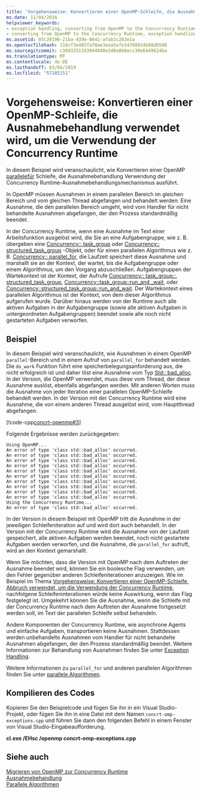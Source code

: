 ```yaml
---
title: 'Vorgehensweise: Konvertieren einer OpenMP-Schleife, die Ausnahmebehandlung verwendet wird, um die Verwendung der Concurrency Runtime'
ms.date: 11/04/2016
helpviewer_keywords:
- exception handling, converting from OpenMP to the Concurrency Runtime
- converting from OpenMP to the Concurrency Runtime, exception handling
ms.assetid: 03c28196-21ba-439e-8641-afab1c283e1a
ms.openlocfilehash: 118cf3e485fa78ae3eaa5efe34708924b89d6588
ms.sourcegitcommit: c3093251193944840e3d0a068ecc30e6449624ba
ms.translationtype: MT
ms.contentlocale: de-DE
ms.lasthandoff: 03/04/2019
ms.locfileid: "57285151"
---
```

# <a name="how-to-convert-an-openmp-loop-that-uses-exception-handling-to-use-the-concurrency-runtime"></a>Vorgehensweise: Konvertieren einer OpenMP-Schleife, die Ausnahmebehandlung verwendet wird, um die Verwendung der Concurrency Runtime

In diesem Beispiel wird veranschaulicht, wie Konvertieren einer OpenMP [parallele](../../parallel/concrt/how-to-use-parallel-invoke-to-write-a-parallel-sort-routine.md#parallel)[für](../../parallel/openmp/reference/for-openmp.md) Schleife, die Ausnahmebehandlung Verwendung der Concurrency Runtime-Ausnahmebehandlungsmechanismus ausführt.

In OpenMP müssen Ausnahmen in einem parallelen Bereich im gleichen Bereich und vom gleichen Thread abgefangen und behandelt werden. Eine Ausnahme, die den parallelen Bereich umgeht, wird vom Handler für nicht behandelte Ausnahmen abgefangen, der den Prozess standardmäßig beendet.

In der Concurrency Runtime, wenn eine Ausnahme im Text einer Arbeitsfunktion ausgelöst wird, die Sie an eine Aufgabengruppe, wie z. B. übergeben eine [Concurrency:: task_group](reference/task-group-class.md) oder [Concurrency:: structured_task_group](../../parallel/concrt/reference/structured-task-group-class.md) -Objekt, oder für einen parallelen Algorithmus wie z. B. [Concurrency:: parallel_for](reference/concurrency-namespace-functions.md#parallel_for), die Laufzeit speichert diese Ausnahme und marshallt sie an der Kontext, der wartet, bis die Aufgabengruppe oder einem Algorithmus, um den Vorgang abzuschließen. Aufgabengruppen der Wartekontext ist der Kontext, der Aufrufe [Concurrency:: task_group::](reference/task-group-class.md#wait), [structured_task_group](reference/structured-task-group-class.md#wait), [Concurrency::task_group::run_and _wait](reference/task-group-class.md#run_and_wait), oder [Concurrency::structured_task_group::run_and_wait](reference/structured-task-group-class.md#run_and_wait). Der Wartekontext eines parallelen Algorithmus ist der Kontext, von dem dieser Algorithmus aufgerufen wurde. Darüber hinaus werden von der Runtime auch alle aktiven Aufgaben in der Aufgabengruppe (sowie alle aktiven Aufgaben in untergeordneten Aufgabengruppen) beendet sowie alle noch nicht gestarteten Aufgaben verworfen.

## <a name="example"></a>Beispiel

In diesem Beispiel wird veranschaulicht, wie Ausnahmen in einem OpenMP `parallel`-Bereich und in einem Aufruf von `parallel_for` behandelt werden. Die `do_work` Funktion führt eine speicherbelegungsanforderung aus, die nicht erfolgreich ist und daher löst eine Ausnahme vom Typ [Std:: bad_alloc](../../standard-library/bad-alloc-class.md). In der Version, die OpenMP verwendet, muss diese vom Thread, der diese Ausnahme auslöst, ebenfalls abgefangen werden. Mit anderen Worten muss die Ausnahme von jeder Iteration einer parallelen OpenMP-Schleife behandelt werden. In der Version mit der Concurrency Runtime wird eine Ausnahme, die von einem anderen Thread ausgelöst wird, vom Hauptthread abgefangen.

[!code-cpp[concrt-openmp#3](../../parallel/concrt/codesnippet/cpp/convert-an-openmp-loop-that-uses-exception-handling_1.cpp)]

Folgende Ergebnisse werden zurückgegeben:

```Output
Using OpenMP...
An error of type 'class std::bad_alloc' occurred.
An error of type 'class std::bad_alloc' occurred.
An error of type 'class std::bad_alloc' occurred.
An error of type 'class std::bad_alloc' occurred.
An error of type 'class std::bad_alloc' occurred.
An error of type 'class std::bad_alloc' occurred.
An error of type 'class std::bad_alloc' occurred.
An error of type 'class std::bad_alloc' occurred.
An error of type 'class std::bad_alloc' occurred.
An error of type 'class std::bad_alloc' occurred.
Using the Concurrency Runtime...
An error of type 'class std::bad_alloc' occurred.
```

In der Version in diesem Beispiel mit OpenMP tritt die Ausnahme in der jeweiligen Schleifeniteration auf und wird dort auch behandelt. In der Version mit der Concurrency Runtime wird die Ausnahme von der Laufzeit gespeichert, alle aktiven Aufgaben werden beendet, noch nicht gestartete Aufgaben werden verworfen, und die Ausnahme, die `parallel_for` aufruft, wird an den Kontext gemarshallt.

Wenn Sie möchten, dass die Version mit OpenMP nach dem Auftreten der Ausnahme beendet wird, können Sie ein boolesche Flag verwenden, um den Fehler gegenüber anderen Schleifeniterationen anzuzeigen. Wie im Beispiel im Thema [Vorgehensweise: Konvertieren einer OpenMP-Schleife, Abbruch verwendet, um die Verwendung der Concurrency Runtime](../../parallel/concrt/convert-an-openmp-loop-that-uses-cancellation.md), nachfolgene Schleifeninterationen würde keine Auswirkung, wenn das Flag festgelegt ist. Umgekehrt können Sie die Ausnahme, wenn die Schleife mit der Concurrency Runtime nach dem Auftreten der Ausnahme fortgesetzt werden soll, im Text der parallelen Schleife selbst behandeln.

Andere Komponenten der Concurrency Runtime, wie asynchrone Agents und einfache Aufgaben, transportieren keine Ausnahmen. Stattdessen werden unbehandelte Ausnahmen vom Handler für nicht behandelte Ausnahmen abgefangen, der den Prozess standardmäßig beendet. Weitere Informationen zur Behandlung von Ausnahmen finden Sie unter [Exception Handling](../../parallel/concrt/exception-handling-in-the-concurrency-runtime.md).

Weitere Informationen zu `parallel_for` und anderen parallelen Algorithmen finden Sie unter [parallele Algorithmen](../../parallel/concrt/parallel-algorithms.md).

## <a name="compiling-the-code"></a>Kompilieren des Codes

Kopieren Sie den Beispielcode und fügen Sie ihn in ein Visual Studio-Projekt, oder fügen Sie ihn in eine Datei mit dem Namen `concrt-omp-exceptions.cpp` und führen Sie dann den folgenden Befehl in einem Fenster von Visual Studio-Eingabeaufforderung.

**cl.exe /EHsc /openmp concrt-omp-exceptions.cpp**

## <a name="see-also"></a>Siehe auch

[Migrieren von OpenMP zur Concurrency Runtime](../../parallel/concrt/migrating-from-openmp-to-the-concurrency-runtime.md)<br/>
[Ausnahmebehandlung](../../parallel/concrt/exception-handling-in-the-concurrency-runtime.md)<br/>
[Parallele Algorithmen](../../parallel/concrt/parallel-algorithms.md)
